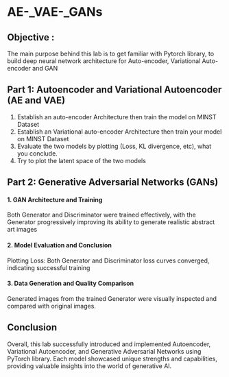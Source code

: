# AE-_VAE-_GANs
## Objective :
The main purpose behind this lab is to get familiar with Pytorch library, to build
deep neural network architecture for Auto-encoder, Variational Auto-encoder and GAN
## Part 1: Autoencoder and Variational Autoencoder (AE and VAE)
1. Establish an auto-encoder Architecture then train the model on MINST Dataset  
2. Establish an Variational auto-encoder Architecture then train your model on MINST Dataset
3. Evaluate the two models by plotting (Loss, KL divergence, etc), what you conclude.
4. Try to plot the latent space of the two models
## Part 2: Generative Adversarial Networks (GANs)
#### 1. GAN Architecture and Training
Both Generator and Discriminator were trained effectively, with the Generator progressively improving its ability to generate realistic abstract art images
#### 2. Model Evaluation and Conclusion
Plotting Loss: Both Generator and Discriminator loss curves converged, indicating successful training
#### 3. Data Generation and Quality Comparison
Generated images from the trained Generator were visually inspected and compared with original images.
   ## Conclusion
   Overall, this lab successfully introduced and implemented Autoencoder, Variational Autoencoder, and Generative Adversarial Networks using PyTorch library. Each model showcased unique strengths and capabilities, providing valuable insights into the world of generative AI.
   

